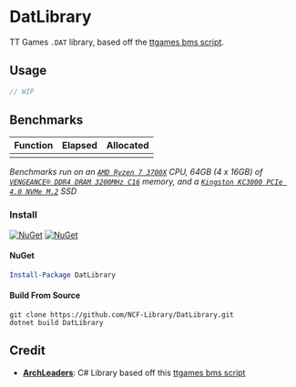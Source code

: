 # DatLibrary

TT Games `.DAT` library, based off the [ttgames bms script](http://aluigi.altervista.org/bms/ttgames.bms).

## Usage

```cs
// WIP
```

## Benchmarks

| Function                              |  Elapsed  |  Allocated |
|:--------------------------------------|:---------:|:----------:|
|                                       |           |            |

_Benchmarks run on an [`AMD Ryzen 7 3700X`](https://www.amd.com/en/products/cpu/amd-ryzen-7-3700x) CPU, 64GB (4 x 16GB) of [`VENGEANCE® DDR4 DRAM 3200MHz C16`](https://www.corsair.com/us/en/Categories/Products/Memory/Vengeance-PRO-RGB-Black/p/CMW32GX4M2E3200C16) memory, and a [`Kingston KC3000 PCIe 4.0 NVMe M.2`](https://www.kingston.com/en/ssd/kc3000-nvme-m2-solid-state-drive) SSD_

### Install

[![NuGet](https://img.shields.io/nuget/v/DatLibrary.svg)](https://www.nuget.org/packages/DatLibrary) [![NuGet](https://img.shields.io/nuget/dt/DatLibrary.svg)](https://www.nuget.org/packages/DatLibrary)

#### NuGet
```powershell
Install-Package DatLibrary
```

#### Build From Source
```batch
git clone https://github.com/NCF-Library/DatLibrary.git
dotnet build DatLibrary
```

## Credit

- **[ArchLeaders](https://github.com/ArchLeaders)**: C# Library based off this [ttgames bms script](http://aluigi.altervista.org/bms/ttgames.bms)
